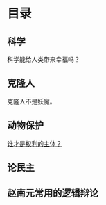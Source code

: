 # 目录

## 科学

科学能给人类带来幸福吗？

## 克隆人

克隆人不是妖魔。

## 动物保护

[谁才是权利的主体？](https://headsalon.org/archives/3347.html)

## 论民主

## 赵南元常用的逻辑辩论

